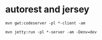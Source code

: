 # autorest and jersey

```
mvn gwt:codeserver -pl *-client -am
```

```
mvn jetty:run -pl *-server -am -Denv=dev
```